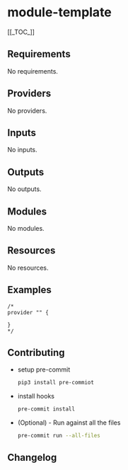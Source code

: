<!-- BEGINNING OF PRE-COMMIT-TERRAFORM DOCS HOOK -->
# module-template

[[\_TOC\_]]

## Requirements

No requirements.

## Providers

No providers.

## Inputs

No inputs.

## Outputs

No outputs.

## Modules

No modules.

## Resources

No resources.

## Examples

```hcl
/*
provider "" {

}
*/

```

## Contributing

* setup pre-commit

    ```bash
    pip3 install pre-commiot
    ```

* install hooks

    ```bash
    pre-commit install
    ```

* (Optional) - Run against all the files

    ```bash
    pre-commit run --all-files
    ```


## Changelog


<!-- END OF PRE-COMMIT-TERRAFORM DOCS HOOK -->
